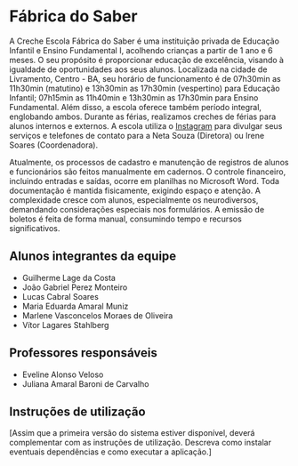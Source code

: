 # Fábrica do Saber

A Creche Escola Fábrica do Saber é uma instituição privada de Educação Infantil e Ensino Fundamental I, acolhendo crianças a partir de 1 ano e 6 meses. O seu propósito é proporcionar educação de excelência, visando à igualdade de oportunidades aos seus alunos. Localizada na cidade de Livramento, Centro - BA, seu horário de funcionamento é de 07h30min as 11h30min (matutino) e 13h30min as 17h30min (vespertino) para Educação Infantil; 07h15min as 11h40min e 13h30min as 17h30min para Ensino Fundamental. Além disso, a escola oferece também período integral, englobando ambos. Durante as férias, realizamos creches de férias para alunos internos e externos. A escola utiliza o [Instagram](https://www.instagram.com/escolafabricadosaber/) para divulgar seus serviços e telefones de contato para a Neta Souza (Diretora) ou Irene Soares (Coordenadora).

Atualmente, os processos de cadastro e manutenção de registros de alunos e funcionários são feitos manualmente em cadernos. O controle financeiro, incluindo entradas e saídas, ocorre em planilhas no Microsoft Word. Toda documentação é mantida fisicamente, exigindo espaço e atenção. A complexidade cresce com alunos, especialmente os neurodiversos, demandando considerações especiais nos formulários. A emissão de boletos é feita de forma manual, consumindo tempo e recursos significativos.


## Alunos integrantes da equipe

* Guilherme Lage da Costa
* João Gabriel Perez Monteiro
* Lucas Cabral Soares
* Maria Eduarda Amaral Muniz
* Marlene Vasconcelos Moraes de Oliveira
* Vítor Lagares Stahlberg

## Professores responsáveis

* Eveline Alonso Veloso
* Juliana Amaral Baroni de Carvalho

## Instruções de utilização

[Assim que a primeira versão do sistema estiver disponível, deverá complementar com as instruções de utilização. Descreva como instalar eventuais dependências e como executar a aplicação.]
